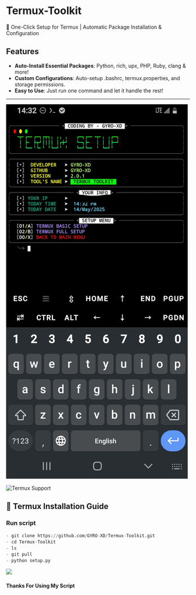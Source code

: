 # Termux-Toolkit
🔧 One-Click Setup for Termux | Automatic Package Installation &amp; Configuration


## Features

- **Auto-Install Essential Packages**: Python, rich, upx, PHP, Ruby, clang & more!
- **Custom Configurations**: Auto-setup .bashrc, termux.properties, and storage permissions.
- **Easy to Use**: Just run one command and let it handle the rest!
---

![screenshot](https://raw.githubusercontent.com/GYRO-XD/Termux-Toolkit/refs/heads/main/20250614_205607.jpg)


![Termux Support](https://img.shields.io/badge/Termux-Fully_Supported-9cf)

## 📱 Termux Installation Guide

### Run script
```python
- git clone https://github.com/GYRO-XD/Termux-Toolkit.git
- cd Termux-Toolkit
- ls
- git pull
- python setup.py
```

[![](https://img.shields.io/badge/Whatsapp-CHAT-red?logo=Whatsapp&logoColor=Brightgreen&labelColor=white)](https://wa.me/+2348164404128)

#### Thanks For Using My Script

